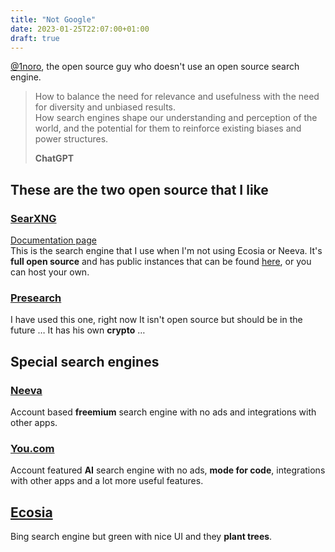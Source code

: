 ```yaml
---
title: "Not Google"
date: 2023-01-25T22:07:00+01:00
draft: true
---
```


[@1noro](https://github.com/1noro), the open source guy who doesn't use an open source search engine.

>How to balance the need for relevance and usefulness with the need for diversity and unbiased results.<br>How search engines shape our understanding and perception of the world, and the potential for them to reinforce existing biases and power structures.
>
>**ChatGPT**

## These are the two open source that I like

### [SearXNG](https://search.ononoki.org/)

[Documentation page](https://docs.searxng.org/)<br>
This is the search engine that I use when I'm not using Ecosia or Neeva. It's **full open source** and has public instances that can be found [here](https://searx.space/), or you can host your own.

### [Presearch](https://presearch.com/)

I have used this one, right now It isn't open source but should be in the future … It has his own **crypto** …
<br>

## Special search engines

### [Neeva](https://neeva.com/)

Account based **freemium** search engine with no ads and integrations with other apps.

### [You.com](https://you.com/)

Account featured **AI** search engine with no ads, **mode for code**, integrations with other apps and a lot more useful features.

## [Ecosia](https://www.ecosia.org/)

Bing search engine but green with nice UI and they **plant trees**.
